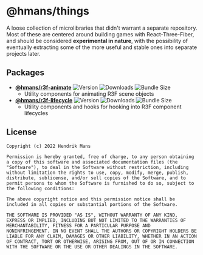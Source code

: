 # @hmans/things

A loose collection of microlibraries that didn't warrant a separate repository. Most of these are centered around building games with React-Three-Fiber, and should be considered **experimental in nature**, with the possibility of eventually extracting some of the more useful and stable ones into separate projects later.

## Packages

- **[@hmans/r3f-animate](https://github.com/hmans/things/tree/main/packages/hmans-r3f-animate)** ![Version](https://img.shields.io/npm/v/@hmans/r3f-animate?style=flat-square)
  ![Downloads](https://img.shields.io/npm/dt/@hmans/r3f-animate.svg?style=flat-square)
  ![Bundle Size](https://img.shields.io/bundlephobia/min/@hmans/r3f-animate?label=bundle%20size&style=flat-square)
  - Utility components for animating R3F scene objects
- **[@hmans/r3f-lifecycle](https://github.com/hmans/things/tree/main/packages/hmans-r3f-lifecycle)** ![Version](https://img.shields.io/npm/v/@hmans/r3f-lifecycle?style=flat-square)
  ![Downloads](https://img.shields.io/npm/dt/@hmans/r3f-lifecycle.svg?style=flat-square)
  ![Bundle Size](https://img.shields.io/bundlephobia/min/@hmans/r3f-lifecycle?label=bundle%20size&style=flat-square)
  - Utility components and hooks for hooking into R3F component lifecycles

## License

```
Copyright (c) 2022 Hendrik Mans

Permission is hereby granted, free of charge, to any person obtaining
a copy of this software and associated documentation files (the
"Software"), to deal in the Software without restriction, including
without limitation the rights to use, copy, modify, merge, publish,
distribute, sublicense, and/or sell copies of the Software, and to
permit persons to whom the Software is furnished to do so, subject to
the following conditions:

The above copyright notice and this permission notice shall be
included in all copies or substantial portions of the Software.

THE SOFTWARE IS PROVIDED "AS IS", WITHOUT WARRANTY OF ANY KIND,
EXPRESS OR IMPLIED, INCLUDING BUT NOT LIMITED TO THE WARRANTIES OF
MERCHANTABILITY, FITNESS FOR A PARTICULAR PURPOSE AND
NONINFRINGEMENT. IN NO EVENT SHALL THE AUTHORS OR COPYRIGHT HOLDERS BE
LIABLE FOR ANY CLAIM, DAMAGES OR OTHER LIABILITY, WHETHER IN AN ACTION
OF CONTRACT, TORT OR OTHERWISE, ARISING FROM, OUT OF OR IN CONNECTION
WITH THE SOFTWARE OR THE USE OR OTHER DEALINGS IN THE SOFTWARE.
```
